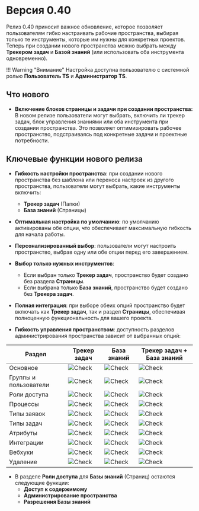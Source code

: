 # Версия 0.40

Релиз 0.40 приносит важное обновление, которое позволяет пользователям гибко настраивать рабочие пространства, выбирая только те инструменты, которые им нужны для конкретных проектов. Теперь при создании нового пространства можно выбрать между **Трекером задач** и **Базой знаний** (или использовать оба инструмента одновременно).

!!! Warning "Внимание"
    Настройка доступна пользователю с системной ролью **Пользователь TS** и **Администратор TS**.

## Что нового

- **Включение блоков страницы и задачи при создании пространства:** <br/>
  В новом релизе пользователи могут выбрать, включить ли трекер задач, блок управления знаниями или оба инструмента при создании пространства. Это позволяет оптимизировать рабочее пространство, подстраиваясь под конкретные задачи и проектные потребности.

## Ключевые функции нового релиза

- **Гибкость настройки пространства**: при создании нового пространства без шаблона или переноса настроек из другого пространства, пользователи могут выбрать, какие инструменты включить:
     - **Трекер задач** (Папки)
     - **База знаний** (Страницы)

- **Оптимальная настройка по умолчанию**: по умолчанию активированы обе опции, что обеспечивает максимальную гибкость для начала работы.

- **Персонализированный выбор**: пользователи могут настроить пространство, выбрав одну или обе опции перед его завершением.

- **Выбор только нужных инструментов**:
     - Если выбран только **Трекер задач**, пространство будет создано без раздела **Страницы**.
     - Если выбрана только **База знаний**, пространство будет создано без **Трекера задач**.

- **Полная интеграция**: при выборе обеих опций пространство будет включать как **Трекер задач**, так и раздел **Страницы**, обеспечивая полноценную функциональность для вашего проекта.

- **Гибкость управления пространством**: доступность разделов администрирования пространства зависит от выбранных опций:

| Раздел                | Трекер задач | База знаний | Трекер задач + База знаний |
|-----------------------|--------|----------|-------------------|
| Основное              | ![Check](check.svg)    | ![Check](check.svg)        | ![Check](check.svg)  |
| Группы и пользователи | ![Check](check.svg)      | ![Check](check.svg)        | ![Check](check.svg)                |
| Роли доступа          | ![Check](check.svg)      | ![Check](check.svg)        | ![Check](check.svg)                 |
| Процессы              | ![Check](check.svg)      | ![Check](x.svg)        | ![Check](check.svg)                 |
| Типы заявок           | ![Check](check.svg)      | ![Check](x.svg)       | ![Check](check.svg)                 |
| Типы задач            | ![Check](check.svg)     | ![Check](x.svg)      | ![Check](check.svg)                 |
| Атрибуты              | ![Check](check.svg)      | ![Check](x.svg)       | ![Check](check.svg)                 |
| Интеграции            | ![Check](check.svg)      | ![Check](x.svg)       | ![Check](check.svg)                 |
| Вебхуки               | ![Check](check.svg)      | ![Check](x.svg)       | ![Check](check.svg)                 |
| Удаление              | ![Check](check.svg)      | ![Check](check.svg)        | ![Check](check.svg)                 |

- В разделе **Роли доступа** для **Базы знаний** (Страниц) остаются следующие функции:
     - **Доступ к содержимому**
     - **Администрирование пространства**
     - **Разрешения Базы знаний**


